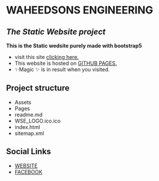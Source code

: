 # **WAHEEDSONS ENGINEERING**
## *The Static Website project*
**This is the Static wedsite purely made with bootstrap5** 

- visit this site [clicking here.](https://waheeedsonsengineering.com) 
- This website is hosted on [GITHUB PAGES.](https://pages.github.com/)
- ✨Magic ✨ is    in result when you visited.

## Project structure 

- Assets
- Pages
- readme.md
- WSE_LOGO.ico.ico
- index.html
- sitemap.xml

## Social Links
- [WEBSITE](https://waheeedsonsengineering.com)
- [FACEBOOK](https://facebook.com/waheedsonsenginering)
